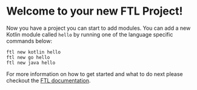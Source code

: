 # Welcome to your new FTL Project!

Now you have a project you can start to add modules. 
You can add a new Kotlin module called `hello` by running one of the
language specific commands below:

```shell
ftl new kotlin hello
ftl new go hello
ftl new java hello
```

For more information on how to get started and what to do next please 
checkout the [FTL documentation](https://block.github.io/ftl/).